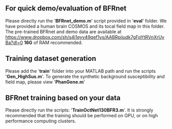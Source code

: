 ## For quick demo/evaluation of BFRnet
Please directly run the '**BFRnet_demo.m**' script provided in '**eval**' folder. We have provided a human brain COSMOS and its tocal field map in this folder. The pre-trained BFRnet and demo data are available at https://www.dropbox.com/sh/s4i1eyv49qef1ys/AABRpiiudk7gFpYtRVnXrUyBa?dl=0 **16G** of RAM recommended.

## Training dataset generation
Please add the '**train**' folder into your MATLAB path and run the scripts '**Gen_HighSus.m**'.
To generate the synthetic background susceptibility and field map, please view '**PhanGene.m**'

## BFRnet training based on your data
Please directly run the scripts: '**TrainOctNet130BFR3.m**'. It is strongly recommended that the training should be performed on GPU, or on high performance computing clusters.
